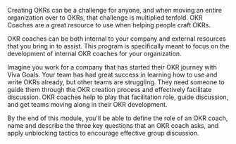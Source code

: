Creating OKRs can be a challenge for anyone, and when moving an entire organization over to OKRs, that challenge is multiplied tenfold. OKR Coaches are a great resource to use when helping people craft OKRs.   

OKR coaches can be both internal to your company and external resources that you bring in to assist.  This program is specifically meant to focus on the development of internal OKR coaches for your organization.  

Imagine you work for a company that has started their OKR journey with Viva Goals.  Your team has had great success in learning how to use and write OKRs already, but other teams are struggling. They need someone to guide them through the OKR creation process and effectively facilitate discussion.  OKR coaches help to play that facilitation role, guide discussion, and get teams moving along in their OKR development. 

By the end of this module, you'll be able to define the role of an OKR coach, name and describe the three key questions that an OKR coach asks, and apply unblocking tactics to encourage effective group discussion.  